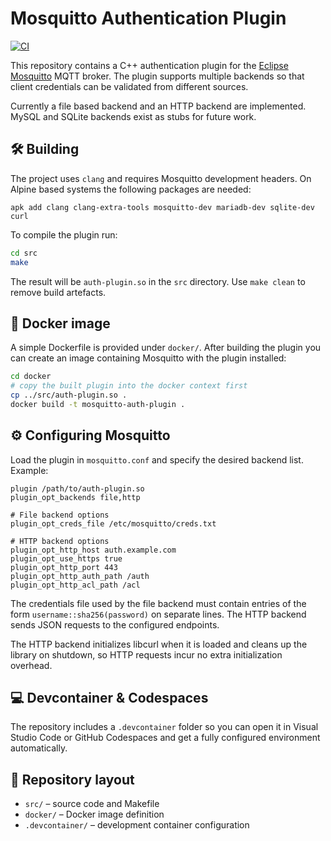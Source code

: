 # Mosquitto Authentication Plugin

[![CI](https://github.com/dkhalife/eclipse-mosquitto-with-auth/actions/workflows/ci.yml/badge.svg)](https://github.com/dkhalife/eclipse-mosquitto-with-auth/actions/workflows/ci.yml)

This repository contains a C++ authentication plugin for the [Eclipse Mosquitto](https://mosquitto.org/) MQTT broker. The plugin supports multiple backends so that client credentials can be validated from different sources.

Currently a file based backend and an HTTP backend are implemented. MySQL and SQLite backends exist as stubs for future work.

## 🛠️ Building

The project uses `clang` and requires Mosquitto development headers. On Alpine based systems the following packages are needed:

```
apk add clang clang-extra-tools mosquitto-dev mariadb-dev sqlite-dev curl
```

To compile the plugin run:

```sh
cd src
make
```

The result will be `auth-plugin.so` in the `src` directory. Use `make clean` to remove build artefacts.

## 🐳 Docker image

A simple Dockerfile is provided under `docker/`. After building the plugin you can create an image containing Mosquitto with the plugin installed:

```sh
cd docker
# copy the built plugin into the docker context first
cp ../src/auth-plugin.so .
docker build -t mosquitto-auth-plugin .
```

## ⚙️ Configuring Mosquitto

Load the plugin in `mosquitto.conf` and specify the desired backend list. Example:

```
plugin /path/to/auth-plugin.so
plugin_opt_backends file,http

# File backend options
plugin_opt_creds_file /etc/mosquitto/creds.txt

# HTTP backend options
plugin_opt_http_host auth.example.com
plugin_opt_use_https true
plugin_opt_http_port 443
plugin_opt_http_auth_path /auth
plugin_opt_http_acl_path /acl
```

The credentials file used by the file backend must contain entries of the form `username::sha256(password)` on separate lines. The HTTP backend sends JSON requests to the configured endpoints.

The HTTP backend initializes libcurl when it is loaded and cleans up the
library on shutdown, so HTTP requests incur no extra initialization overhead.

## 💻 Devcontainer & Codespaces

The repository includes a `.devcontainer` folder so you can open it in Visual Studio Code or GitHub Codespaces and get a fully configured environment automatically.

## 📁 Repository layout

- `src/` – source code and Makefile
- `docker/` – Docker image definition
- `.devcontainer/` – development container configuration


